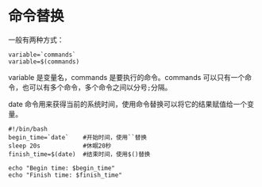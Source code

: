 # 命令替换
一般有两种方式：

```
variable=`commands`
variable=$(commands)
```
 variable 是变量名，commands 是要执行的命令。commands 可以只有一个命令，也可以有多个命令，多个命令之间以分号`;`分隔。 

date 命令用来获得当前的系统时间，使用命令替换可以将它的结果赋值给一个变量。
```shell
#!/bin/bash
begin_time=`date`    #开始时间，使用``替换
sleep 20s            #休眠20秒
finish_time=$(date)  #结束时间，使用$()替换

echo "Begin time: $begin_time"
echo "Finish time: $finish_time"
```

